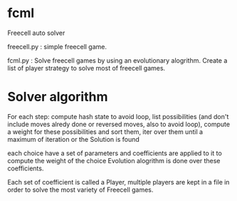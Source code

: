 # fcml
Freecell auto solver

freecell.py : simple freecell game.

fcml.py : Solve freecell games by using an evolutionary alogrithm.
          Create a list of player strategy to solve most of freecell games.



# Solver algorithm
For each step:
    compute hash state to avoid loop,
    list possibilities (and don't include moves alredy done or reversed moves, also to avoid loop),
    compute a weight for these possibilities and sort them,
    iter over them until a maximum of iteration or the Solution is found 

each choice have a set of parameters and coefficients are applied to it to compute the weight of the choice
Evolution alogrithm is done over these coefficients.

Each set of coefficient is called a Player,
multiple players are kept in a file in order to solve the most variety of Freecell games.
